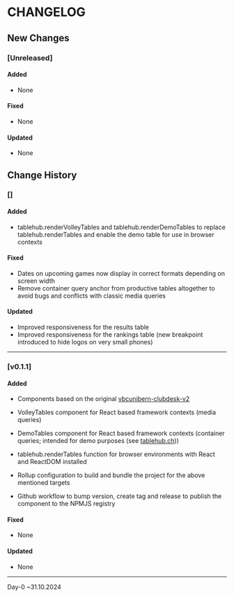 # CHANGELOG

## New Changes

### **[Unreleased]**

#### Added
- None

#### Fixed
- None

#### Updated
- None


## Change History

### **[]**

#### Added
- tablehub.renderVolleyTables and tablehub.renderDemoTables to replace tablehub.renderTables and enable the demo table for use in browser contexts

#### Fixed
- Dates on upcoming games now display in correct formats depending on screen width
- Remove container query anchor from productive tables altogether to avoid bugs and conflicts with classic media queries

#### Updated
- Improved responsiveness for the results table
- Improved responsiveness for the rankings table (new breakpoint introduced to hide logos on very small phones)

---
### **[v0.1.1]**

#### Added
- Components based on the original [vbcunibern-clubdesk-v2](https://github.com/devtronaut/vbc-unibern-clubdesk-v2)
- VolleyTables component for React based framework contexts (media queries)
- DemoTables component for React based framework contexts (container queries; intended for demo purposes (see [tablehub.ch](https://tablehub.ch/)))
- tablehub.renderTables function for browser environments with React and ReactDOM installed

- Rollup configuration to build and bundle the project for the above mentioned targets
- Github workflow to bump version, create tag and release to publish the component to the NPMJS registry

#### Fixed
- None

#### Updated
- None

---
Day-0 ~31.10.2024
